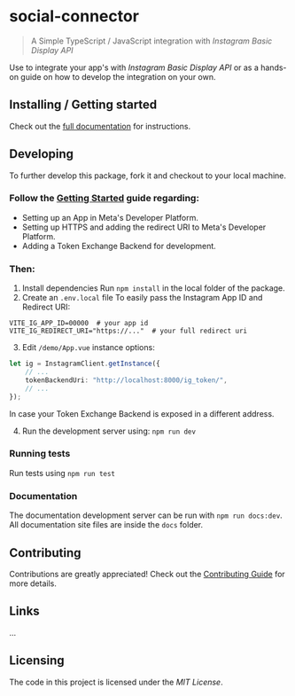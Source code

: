 # social-connector

> A Simple TypeScript / JavaScript integration with _Instagram Basic Display API_

Use to integrate your app's with _Instagram Basic Display API_
or as a hands-on guide on how to develop the integration on your own.

## Installing / Getting started

Check out the [full documentation]() for instructions.

## Developing

To further develop this package, fork it and checkout to your local machine.

### Follow the [Getting Started]() guide regarding:

-   Setting up an App in Meta's Developer Platform.
-   Setting up HTTPS and adding the redirect URI to Meta's Developer Platform.
-   Adding a Token Exchange Backend for development.

### Then:

1. Install dependencies
   Run `npm install` in the local folder of the package.
2. Create an `.env.local` file
   To easily pass the Instagram App ID and Redirect URI:

```shell
VITE_IG_APP_ID=00000  # your app id
VITE_IG_REDIRECT_URI="https://..."  # your full redirect uri
```

3. Edit `/demo/App.vue` instance options:

```ts
let ig = InstagramClient.getInstance({
	// ...
	tokenBackendUri: "http://localhost:8000/ig_token/",
	// ...
});
```

In case your Token Exchange Backend is exposed in a different address.

4. Run the development server using:
   `npm run dev`

### Running tests

Run tests using `npm run test`

### Documentation

The documentation development server can be run with `npm run docs:dev`.
All documentation site files are inside the `docs` folder.

## Contributing

Contributions are greatly appreciated!
Check out the [Contributing Guide]() for more details.

## Links

...

## Licensing

The code in this project is licensed under the _MIT License_.
